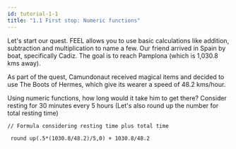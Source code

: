 ```yaml
---
id: tutorial-1-1
title: "1.1 First stop: Numeric functions"
---
```


Let's start our quest. FEEL allows you to use basic calculations like addition, subtraction and multiplication to name a few. Our friend arrived in Spain by boat, specifically Cadiz. The goal is to reach Pamplona (which is 1,030.8 kms away). 

As part of the quest, Camundonaut received magical items and decided to use The Boots of Hermes, which give its wearer a speed of 48.2 kms/hour.

Using numeric functions, how long would it take him to get there? Consider resting for 30 minutes every 5 hours (Let's also round up the number for total resting time)


```
// Formula considering resting time plus total time

 round up(.5*(1030.8/48.2)/5,0) + 1030.8/48.2

```
